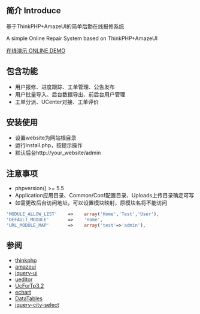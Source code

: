 ## 简介 Introduce
基于ThinkPHP+AmazeUI的简单后勤在线报修系统

A simple Online Repair System based on ThinkPHP+AmazeUI

[在线演示 ONLINE DEMO](http://osc.freyo.xyz)

## 包含功能
- 用户报修、进度跟踪、工单管理、公告发布
- 用户批量导入、后台数据导出、前后台用户管理
- 工单分派、UCenter对接、工单评价

## 安装使用
- 设置website为网站根目录
- 运行install.php，按提示操作
- 默认后台http://your_website/admin

## 注意事项
- phpversion() >= 5.5
- Application应用目录、Common/Conf配置目录、Uploads上传目录确定可写
- 如需更改后台访问地址，可以设置模块映射，原模块名将不能访问
```php
'MODULE_ALLOW_LIST'    =>    array('Home','Test','User'),
'DEFAULT_MODULE'       =>    'Home',
'URL_MODULE_MAP'       =>    array('test'=>'admin'),
```

## 参阅
- [thinkphp](https://github.com/liu21st/thinkphp)
- [amazeui](https://github.com/allmobilize/amazeui)
- [jquery-ui](https://github.com/jquery/jquery-ui)
- [ueditor](https://github.com/fex-team/ueditor)
- [UcForTp3.2](https://git.oschina.net/zstxt1989/UcForTp3.2)
- [echart](https://github.com/ecomfe/echarts)
- [DataTables](https://github.com/DataTables/DataTables)
- [jquery-city-select](https://github.com/soulteary/jquery-city-select)
